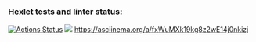 ### Hexlet tests and linter status:
[![Actions Status](https://github.com/anawachovski/frontend-project-44/workflows/hexlet-check/badge.svg)](https://github.com/anawachovski/frontend-project-44/actions)
<a href="https://codeclimate.com/github/anawachovski/frontend-project-44/maintainability"><img src="https://api.codeclimate.com/v1/badges/a49d43f7ff3904becb8e/maintainability" /></a>
https://asciinema.org/a/fxWuMXk19kg8z2wE14j0nkizj
